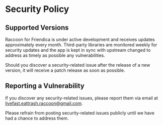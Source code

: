 # Security Policy

## Supported Versions

Raccoon for Friendica is under active development and receives updates approximately every month. Third-party libraries
are monitored weekly for security updates and the app is kept in sync with upstream changed to address as timely as
possible any vulnerabilities.

Should you discover a security-related issue after the release of a new version, it will receive a patch release as
soon as possible.

## Reporting a Vulnerability

If you discover any security-related issues, please report them via email at livefast.eattrash.raccoon@gmail.com.

Please refrain from posting security-related issues publicly until we have had a chance to address them.
